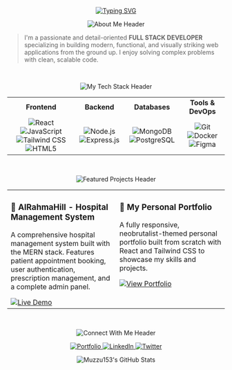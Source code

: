 <!-- 
Hi! You've found the code for my GitHub Profile README.
This version uses a "Solarized Brutalist" color theme.
-->

<p align="center">
  <a href="https://git.io/typing-svg"><img src="https://readme-typing-svg.demolab.com?font=Press+Start+2P&size=35&duration=3000&pause=500&color=b58900&center=true&vCenter=true&width=500&lines=SYED+MUZAFFER+ALI" alt="Typing SVG" /></a>
</p>

<!-- Section: About Me -->
<p align="center">
  <img src="https://img.shields.io/badge/ABOUT%20ME-111111?style=for-the-badge&logo=&logoColor=F0F0F0&labelColor=111111&color=2aa198" alt="About Me Header">
</p>

> I'm a passionate and detail-oriented **FULL STACK DEVELOPER** specializing in building modern, functional, and visually striking web applications from the ground up. I enjoy solving complex problems with clean, scalable code.

<br>

<!-- Section: My Tech Stack -->
<p align="center">
  <img src="https://img.shields.io/badge/MY%20TECH%20STACK-111111?style=for-the-badge&logo=&logoColor=F0F0F0&labelColor=111111&color=b58900" alt="My Tech Stack Header">
</p>

<table width="100%">
  <tr>
    <td align="center"><strong>Frontend</strong></td>
    <td align="center"><strong>Backend</strong></td>
    <td align="center"><strong>Databases</strong></td>
    <td align="center"><strong>Tools & DevOps</strong></td>
  </tr>
  <tr>
    <td align="center">
      <img src="https://img.shields.io/badge/React-20232A?style=for-the-badge&logo=react&logoColor=61DAFB" alt="React">
      <img src="https://img.shields.io/badge/JavaScript-F7DF1E?style=for-the-badge&logo=javascript&logoColor=black" alt="JavaScript">
      <img src="https://img.shields.io/badge/Tailwind_CSS-38B2AC?style=for-the-badge&logo=tailwind-css&logoColor=white" alt="Tailwind CSS">
      <img src="https://img.shields.io/badge/HTML5-E34F26?style=for-the-badge&logo=html5&logoColor=white" alt="HTML5">
    </td>
    <td align="center">
      <img src="https://img.shields.io/badge/Node.js-339933?style=for-the-badge&logo=nodedotjs&logoColor=white" alt="Node.js">
      <img src="https://img.shields.io/badge/Express.js-000000?style=for-the-badge&logo=express&logoColor=white" alt="Express.js">
    </td>
    <td align="center">
      <img src="https://img.shields.io/badge/MongoDB-47A248?style=for-the-badge&logo=mongodb&logoColor=white" alt="MongoDB">
      <img src="https://img.shields.io/badge/PostgreSQL-336791?style=for-the-badge&logo=postgresql&logoColor=white" alt="PostgreSQL">
    </td>
    <td align="center">
      <img src="https://img.shields.io/badge/Git-F05032?style=for-the-badge&logo=git&logoColor=white" alt="Git">
      <img src="https://img.shields.io/badge/Docker-2496ED?style=for-the-badge&logo=docker&logoColor=white" alt="Docker">
      <img src="https://img.shields.io/badge/Figma-F24E1E?style=for-the-badge&logo=figma&logoColor=white" alt="Figma">
    </td>
  </tr>
</table>

<br>

<!-- Section: Featured Projects -->
<p align="center">
  <img src="https://img.shields.io/badge/FEATURED%20PROJECTS-111111?style=for-the-badge&logo=&logoColor=F0F0F0&labelColor=111111&color=2aa198" alt="Featured Projects Header">
</p>

<table width="100%">
  <tr>
    <td width="50%" valign="top">
      <h3>🏥 AlRahmaHill - Hospital Management System</h3>
      <p>A comprehensive hospital management system built with the MERN stack. Features patient appointment booking, user authentication, prescription management, and a complete admin panel.</p>
      <a href="https://alrahmahill.netlify.app/" target="_blank">
        <img src="https://img.shields.io/badge/Live_Demo-b58900?style=for-the-badge&logo=netlify&logoColor=black" alt="Live Demo">
      </a>
    </td>
    <td width="50%" valign="top">
      <h3>🎨 My Personal Portfolio</h3>
      <p>A fully responsive, neobrutalist-themed personal portfolio built from scratch with React and Tailwind CSS to showcase my skills and projects.</p>
      <a href="https://muzaffer-portfolio.netlify.app/" target="_blank">
        <img src="https://img.shields.io/badge/View_Portfolio-b58900?style=for-the-badge&logo=react&logoColor=black" alt="View Portfolio">
      </a>
    </td>
  </tr>
</table>

<br>

<!-- Section: Connect With Me -->
<p align="center">
  <img src="https://img.shields.io/badge/CONNECT%20WITH%20ME-111111?style=for-the-badge&logo=&logoColor=F0F0F0&labelColor=111111&color=b58900" alt="Connect With Me Header">
</p>

<p align="center">
  <a href="https://muzaffer-portfolio.netlify.app/" target="_blank">
    <img src="https://img.shields.io/badge/Portfolio-2aa198?style=for-the-badge&logo=ko-fi&logoColor=white" alt="Portfolio"/>
  </a>
  <a href="https://www.linkedin.com/in/muzafferalisyed/" target="_blank">
    <img src="https://img.shields.io/badge/LinkedIn-0077B5?style=for-the-badge&logo=linkedin&logoColor=white" alt="LinkedIn"/>
  </a>
  <a href="https://x.com/Muzzu153" target="_blank">
    <img src="https://img.shields.io/badge/Twitter-1DA1F2?style=for-the-badge&logo=twitter&logoColor=white" alt="Twitter"/>
  </a>
</p>

<!-- Footer: GitHub Stats -->
<p align="center">
  <img src="https://github-readme-stats.vercel.app/api?username=Muzzu153&show_icons=true&theme=solarized-dark&border_color=b58900&title_color=2aa198&text_color=eee8d5&icon_color=b58900" alt="Muzzu153's GitHub Stats">
</p>
